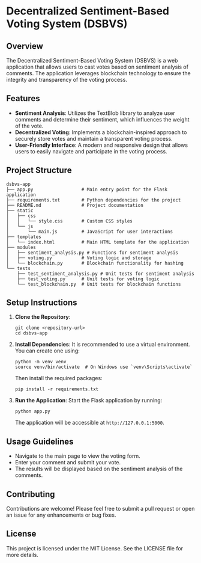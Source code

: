 # Decentralized Sentiment-Based Voting System (DSBVS)

## Overview
The Decentralized Sentiment-Based Voting System (DSBVS) is a web application that allows users to cast votes based on sentiment analysis of comments. The application leverages blockchain technology to ensure the integrity and transparency of the voting process.

## Features
- **Sentiment Analysis**: Utilizes the TextBlob library to analyze user comments and determine their sentiment, which influences the weight of the vote.
- **Decentralized Voting**: Implements a blockchain-inspired approach to securely store votes and maintain a transparent voting process.
- **User-Friendly Interface**: A modern and responsive design that allows users to easily navigate and participate in the voting process.

## Project Structure
```
dsbvs-app
├── app.py                  # Main entry point for the Flask application
├── requirements.txt        # Python dependencies for the project
├── README.md               # Project documentation
├── static
│   ├── css
│   │   └── style.css       # Custom CSS styles
│   └── js
│       └── main.js         # JavaScript for user interactions
├── templates
│   └── index.html          # Main HTML template for the application
├── modules
│   ├── sentiment_analysis.py # Functions for sentiment analysis
│   ├── voting.py           # Voting logic and storage
│   └── blockchain.py       # Blockchain functionality for hashing
└── tests
    ├── test_sentiment_analysis.py # Unit tests for sentiment analysis
    ├── test_voting.py      # Unit tests for voting logic
    └── test_blockchain.py  # Unit tests for blockchain functions
```

## Setup Instructions
1. **Clone the Repository**:
   ```
   git clone <repository-url>
   cd dsbvs-app
   ```

2. **Install Dependencies**:
   It is recommended to use a virtual environment. You can create one using:
   ```
   python -m venv venv
   source venv/bin/activate  # On Windows use `venv\Scripts\activate`
   ```
   Then install the required packages:
   ```
   pip install -r requirements.txt
   ```

3. **Run the Application**:
   Start the Flask application by running:
   ```
   python app.py
   ```
   The application will be accessible at `http://127.0.0.1:5000`.

## Usage Guidelines
- Navigate to the main page to view the voting form.
- Enter your comment and submit your vote.
- The results will be displayed based on the sentiment analysis of the comments.

## Contributing
Contributions are welcome! Please feel free to submit a pull request or open an issue for any enhancements or bug fixes.

## License
This project is licensed under the MIT License. See the LICENSE file for more details.